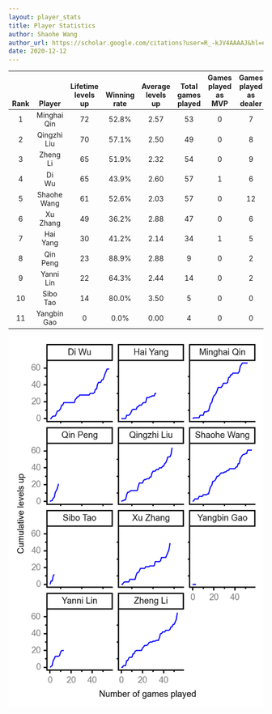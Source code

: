 ```yaml
---
layout: player_stats
title: Player Statistics
author: Shaohe Wang
author_url: https://scholar.google.com/citations?user=R_-kJV4AAAAJ&hl=en
date: 2020-12-12
---
```


<div class="table-wrapper" markdown="block">

| <br><br><br>Rank | <br><br><br>Player | <br> Lifetime <br> levels <br> up | <br><br> Winning <br> rate | <br> Average <br> levels <br> up | <br> Total <br> games <br> played | Games <br> played <br> as <br> MVP | Games <br> played <br> as <br> dealer | N_games <br> short <br> staffed <br> as dealer | Winning <br> rate <br> as <br> dealer |
|:---:|:---:|:---:|:---:|:---:|:---:|:---:|:---:|:---:|:---:|
| 1 | Minghai <br> Qin | 72 | 52.8% | 2.57 | 53 | 0 | 7 | 1 | 57.1% |
| 2 | Qingzhi <br> Liu | 70 | 57.1% | 2.50 | 49 | 0 | 8 | 2 | 62.5% |
| 3 | Zheng <br> Li | 65 | 51.9% | 2.32 | 54 | 0 | 9 | 0 | 44.4% |
| 4 | Di <br> Wu | 65 | 43.9% | 2.60 | 57 | 1 | 6 | 0 | 50.0% |
| 5 | Shaohe <br> Wang | 61 | 52.6% | 2.03 | 57 | 0 | 12 | 1 | 33.3% |
| 6 | Xu <br> Zhang | 49 | 36.2% | 2.88 | 47 | 0 | 6 | 0 | 16.7% |
| 7 | Hai <br> Yang | 30 | 41.2% | 2.14 | 34 | 1 | 5 | 1 | 20.0% |
| 8 | Qin <br> Peng | 23 | 88.9% | 2.88 | 9 | 0 | 2 | 0 | 100.0% |
| 9 | Yanni <br> Lin | 22 | 64.3% | 2.44 | 14 | 0 | 2 | 1 | 100.0% |
| 10 | Sibo <br> Tao | 14 | 80.0% | 3.50 | 5 | 0 | 0 | 0 | 0.0% |
| 11 | Yangbin <br> Gao | 0 | 0.0% | 0.00 | 4 | 0 | 0 | 0 | 0.0% |

</div>

<img src="/assets/images/player_history_plot.png" alt="Plot of player level history" />
